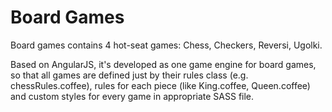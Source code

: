# Board Games #
Board games contains 4 hot-seat games: Chess, Checkers, Reversi, Ugolki.

Based on AngularJS, it's developed as one game engine for board games, so that all games are defined just by their rules class (e.g. chessRules.coffee), rules for each piece (like King.coffee, Queen.coffee) and custom styles for every game in appropriate SASS file.
